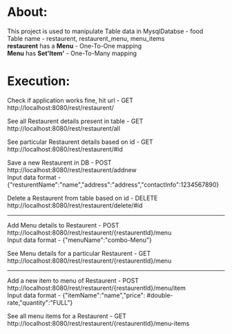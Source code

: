 
About:
==========
This project is used to manipulate Table data in MysqlDatabse - food<br>
Table name - restaurent, restaurent_menu, menu_items <br>
<b>restaurent</b> has a <b>Menu</b> - One-To-One mapping <br>
<b>Menu</b> has <b>Set'Item'</b> - One-To-Many mapping <br>

Execution:
==============
Check if application works fine, hit url - GET
http://localhost:8080/rest/restaurent/


See all Restaurent details present in table - GET
http://localhost:8080/rest/restaurent/all


See particular Restaurent details based on id - GET
http://localhost:8080/rest/restaurent/#id


Save a new Restaurent in DB - POST
http://localhost:8080/rest/restaurent/addnew <br>
Input data format - 
{"resturentName":"name","address":"address","contactInfo":1234567890}


Delete a Restaurent from table based on id - DELETE
http://localhost:8080/rest/restaurent/delete/#id

****************
Add Menu details to Restaurent - POST
http://localhost:8080/rest/restaurent/{restaurentId}/menu <br>
Input data format - 
{"menuName":"combo-Menu"}


See Menu details for a particular Restaurent - GET
http://localhost:8080/rest/restaurent/{restaurentId}/menu

*******************
Add a new item to menu of Restaurent - POST
http://localhost:8080/rest/restaurent/{restaurentId}/menu/item <br>
Input data format - 
{"itemName":"name","price": #double-rate,"quantity":"FULL"}


See all menu items for a Restaurent - GET
http://localhost:8080/rest/restaurent/{restaurentId}/menu-items
